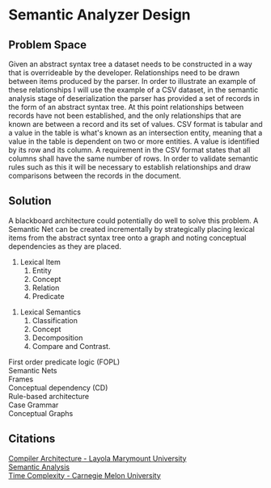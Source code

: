 # Semantic Analyzer Design

## Problem Space
Given an abstract syntax tree a dataset needs to be constructed in a way that is overrideable by the developer.  Relationships need to be drawn between items produced by the parser.  In order to illustrate an example of these relationships I will use the example of a CSV dataset, in the semantic analysis stage of deserialization the parser has provided a set of records in the form of an abstract syntax tree.  At this point relationships between records have not been established, and the only relationships that are known are between a record and its set of values.  CSV format is tabular and a value in the table is what's known as an intersection entity, meaning that a value in the table is dependent on two or more entities.  A value is identified by its row and its column.  A requirement in the CSV format states that all columns shall have the same number of rows.  In order to validate semantic rules such as this it will be necessary to establish relationships and draw comparisons between the records in the document.

## Solution
A blackboard architecture could potentially do well to solve this problem.  A Semantic Net can be created incrementally by strategically placing lexical items from the abstract syntax tree onto a graph and noting conceptual dependencies as they are placed.

<ol>
<li>Lexical Item
<ol>
    <li>Entity</li>
    <li>Concept</li>
    <li>Relation</li>
    <li>Predicate</li>
</ol>
</ol>

<ol>
<li>Lexical Semantics
<ol>
    <li>Classification</li>
    <li>Concept</li>
    <li>Decomposition</li>
    <li>Compare and Contrast.</li>
</ol>
</ol>

First order predicate logic (FOPL)  
Semantic Nets  
Frames  
Conceptual dependency (CD)  
Rule-based architecture  
Case Grammar  
Conceptual Graphs  

## Citations
[Compiler Architecture - Layola Marymount University](https://cs.lmu.edu/~ray/notes/compilerarchitecture/)<br/>
[Semantic Analysis](https://www.tutorialspoint.com/natural_language_processing/natural_language_processing_semantic_analysis.htm)<br/>
[Time Complexity - Carnegie Melon University](https://www.cs.cmu.edu/~adamchik/15-121/lectures/Algorithmic%20Complexity/complexity.html)